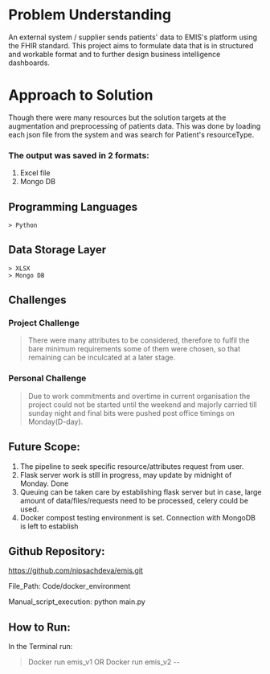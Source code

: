 # Problem Understanding
An external system / supplier sends patients' data to EMIS's platform using the FHIR standard. 
This project aims to formulate data that is in structured and workable format and to further design business intelligence dashboards.

# Approach to Solution
Though there were many resources but the solution targets at the augmentation and preprocessing of patients data. This was done by loading each json file from the system and was search for Patient's resourceType. 
### The output was saved in 2 formats:

1. Excel file
2. Mongo DB 

## Programming Languages 
	> Python 
## Data Storage Layer 
	> XLSX
	> Mongo DB
## Challenges

### Project Challenge
> There were many attributes to be considered, therefore to fulfil the bare minimum requirements some of them were chosen, so that remaining can be inculcated at a later stage.

### Personal Challenge
> Due to work commitments and overtime in current organisation the project could not be started until the weekend and majorly carried till sunday night and final bits were pushed post office timings on Monday(D-day).

## Future Scope: 
1. The pipeline to seek specific resource/attributes request from user.
2. Flask server work is still in progress, may update by midnight of Monday. Done
3. Queuing can be taken care by establishing flask server but in case, large amount of data/files/requests need to be processed, celery could be used.
4. Docker compost testing environment is set. Connection with MongoDB is left to establish

## Github Repository:
https://github.com/nipsachdeva/emis.git

File_Path: Code/docker_environment

Manual_script_execution: python main.py

## How to Run:

In the Terminal run: 
> Docker run emis_v1
OR
> Docker run emis_v2 --